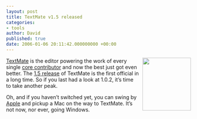 ```yaml
---
layout: post
title: TextMate v1.5 released
categories:
- tools
author: David
published: true
date: 2006-01-06 20:11:42.000000000 +00:00
---
```

<p><img src="http://www.loudthinking.com/lt-files/textmate_icon.png" width="132" height="144" align="right" style="margin-left: 10px" /><a href="http://macromates.com/">TextMate</a> is the editor powering the work of every single <a href="http://rubyonrails.org/core">core contributor</a> and now the best just got even better. The <a href="http://macromates.com/blog/archives/2006/01/06/textmate-15/">1.5 release</a> of TextMate is the first official in a long time. So if you last had a look at 1.0.2, it&#8217;s time to take another peak.</p>
<p>Oh, and if you haven&#8217;t switched yet, you can swing by <a href="http://www.apple.com">Apple</a> and pickup a Mac on the way to TextMate. It&#8217;s not now, nor ever, going Windows.</p>